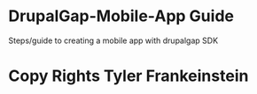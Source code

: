 # DrupalGap-Mobile-App Guide
Steps/guide to creating a mobile app with drupalgap SDK 
# Copy Rights Tyler Frankeinstein
